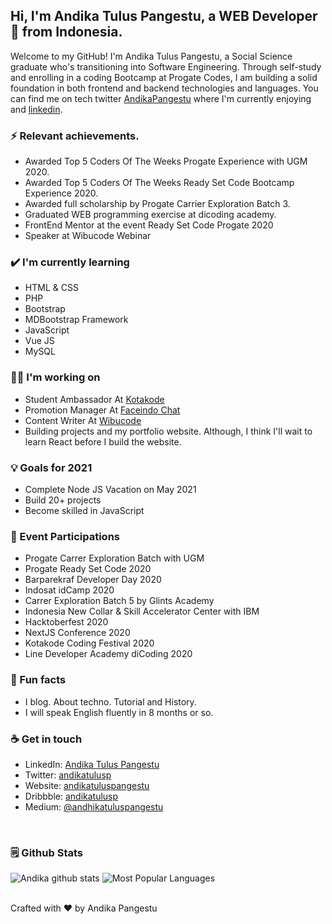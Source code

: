 <!-- Your title -->
## Hi, I'm Andika Tulus Pangestu, a WEB Developer 🚀 from Indonesia.

Welcome to my GitHub! I'm Andika Tulus Pangestu, a Social Science graduate who's transitioning into Software Engineering. Through self-study and enrolling in a coding Bootcamp at Progate Codes, I am building a solid foundation in both frontend and backend technologies and languages. You can find me on tech twitter <a href = "https://twitter.com/andikatulusp">AndikaPangestu</a> where I'm currently enjoying and <a href="https://www.linkedin.com/in/andika-tulus-pangestu-343884175/">linkedin</a>.

### ⚡ Relevant achievements.
- Awarded Top 5 Coders Of The Weeks Progate Experience with UGM 2020.
- Awarded Top 5 Coders Of The Weeks Ready Set Code Bootcamp Experience 2020.
- Awarded full scholarship by Progate Carrier Exploration Batch 3.
- Graduated WEB programming exercise at dicoding academy.
- FrontEnd Mentor at the event Ready Set Code Progate 2020
- Speaker at Wibucode Webinar

### ✔️ I'm currently learning
- HTML &amp; CSS
- PHP
- Bootstrap
- MDBootstrap Framework
- JavaScript
- Vue JS
- MySQL

### 👩‍💻 I'm working on
- Student Ambassador At <a href = "https://kotakode.com">Kotakode</a>
- Promotion Manager At <a href = "https://faceindomobile.com">Faceindo Chat</a>
- Content Writer At <a href = "https://wibucode.com">Wibucode</a>
- Building projects and my portfolio website. 
Although, I think I'll wait to learn React before I build the website.

### 💡 Goals for 2021
- Complete Node JS Vacation on May 2021
- Build 20+ projects 
- Become skilled in JavaScript

### 🎉 Event Participations
- Progate Carrer Exploration Batch with UGM
- Progate Ready Set Code 2020
- Barparekraf Developer Day 2020
- Indosat idCamp 2020
- Carrer Exploration Batch 5 by Glints Academy
- Indonesia New Collar & Skill Accelerator Center with IBM
- Hacktoberfest 2020
- NextJS Conference 2020
- Kotakode Coding Festival 2020
- Line Developer Academy diCoding 2020

### 🌴 Fun facts
- I blog. About techno. Tutorial and History. 
- I will speak English fluently in 8 months or so.

### ☕ Get in touch
- LinkedIn: <a href = "https://www.linkedin.com/in/andika-tulus-pangestu/">Andika Tulus Pangestu</a>
- Twitter: <a href = "https://twitter.com/andikatulusp">andikatulusp</a>
- Website: <a href = "https://profil-andikatulus.web.app">andikatuluspangestu</a>
- Dribbble: <a href = "https://dribbble.com/andhikatuluspangestu">andikatulusp</a>
- Medium: <a href = "https://medium.com/@andhikatuluspangestu">@andhikatuluspangestu</a>
<br/>

### 🗒 Github Stats
![Andika github stats](https://github-readme-stats.vercel.app/api?username=andikatuluspangestu&show_icons=true&count_private=true&title_color=ffffff&text_color=c9cacc&icon_color=2bbc8a&bg_color=1d1f21)
![Most Popular Languages](https://github-readme-stats.vercel.app/api/top-langs/?username=andikatuluspangestu&hide=java,html,scss,sass&title_color=ffffff&text_color=c9cacc&icon_color=2bbc8a&bg_color=1d1f21)

<br>
Crafted with &hearts; by Andika Pangestu
<br>

